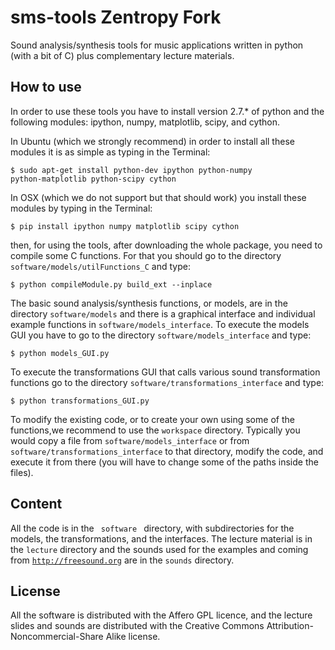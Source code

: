 sms-tools
Zentropy Fork
========= 

Sound analysis/synthesis tools for music applications written in python (with a bit of C) plus complementary lecture materials.

How to use
----------

In order to use these tools you have to install version 2.7.* of python and the following modules: ipython, numpy, matplotlib, scipy, and cython. 

In Ubuntu (which we strongly recommend) in order to install all these modules it is as simple as typing in the Terminal:

<code>$ sudo apt-get install python-dev ipython python-numpy python-matplotlib python-scipy cython</code>

In OSX (which we do not support but that should work) you install these modules by typing in the Terminal:

<code>$ pip install ipython numpy matplotlib scipy cython</code>

then, for using the tools, after downloading the whole package, you need to compile some C functions.
For that you should go to the directory <code>software/models/utilFunctions_C</code> and type:</p>

<code>$ python compileModule.py build_ext --inplace </code>

The basic sound analysis/synthesis functions, or models, are in the directory <code>software/models</code> and
there is a graphical interface and individual example functions in <code>software/models_interface</code>.
To execute the models GUI you have to go to the directory <code>software/models_interface</code> and type:

<code>$ python models_GUI.py </code>

To execute the transformations GUI that calls various sound transformation functions
go to the directory <code>software/transformations_interface</code> and type:

<code>$ python transformations_GUI.py</code>

To modify the existing code, or to create your own using some of the functions,we recommend to use
the <code>workspace</code> directory. Typically you would copy a file from <code>software/models_interface</code> or
from <code>software/transformations_interface</code> to that directory, modify the code, and execute it from there
(you will have to change some of the paths inside the files).


Content
-------

All the code is in the <code> software </code> directory, with subdirectories for the models, the transformations, and the interfaces. The lecture material is in the <code>lecture</code> directory and the sounds used for the examples and coming from <code>http://freesound.org</code> are in the <code>sounds</code> directory.

License
-------
All the software is distributed with the Affero GPL licence, and the lecture slides and sounds are distributed with the Creative Commons Attribution-Noncommercial-Share Alike license.

